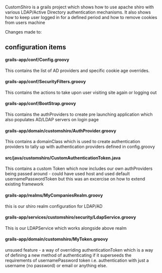 CustomShiro is a grails project which shows how to use apache shiro with various LDAP/Active Directory authentication mechanisms. It also shows how to keep user logged in for a defined period and how to remove cookies from users machine 


Changes made to:

## configuration items


#### grails-app/conf/Config.groovy

This contains the list of AD providers and specific cookie age overrides.




#### grails-app/conf/SecurityFilters.groovy

This contains the actions to take upon user visiting site again or logging out




#### grails-app/conf/BootStrap.groovy

This contains the authProviders to create pre launching application which also populates AD/LDAP servers on login page




#### grails-app/domain/customshiro/AuthProvider.groovy

This contains a domainClass which is used to create authentication providers to tally up with authentication providers defined in config.groovy





#### src/java/customshiro/CustomAuthenticationToken.java

This contains a custom Token which now includes our own authProviders being passed around - could have used host and used default usernamePasswordToken but this was an excercise on how to extend existing framework




#### grails-app/realms/MyCompaniesRealm.groovy
this is our shiro realm configuration for LDAP/AD


#### grails-app/services/customshiro/security/LdapService.groovy
This is our LDAPService which works alongside above realm


#### grails-app/domain/customshiro/MyToken.groovy
unsused feature - a way of overriding authenticationToken which is a way of defining a new method of authenticating if it superseeds the requirements of usernamePassword token i.e. authentication with just a username (no password) or email or anything else.
